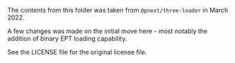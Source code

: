 The contents from this folder was taken from `@pnext/three-loader` in March 2022.

A few changes was made on the initial move here - most notably the addition of binary EPT loading capability.

See the LICENSE file for the original license file.
